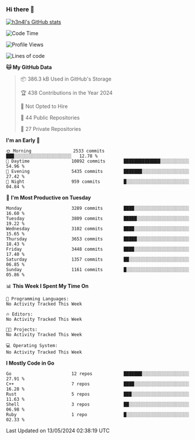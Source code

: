### Hi there 👋

[![h3n4l's GitHub stats](https://github-readme-stats.vercel.app/api?username=h3n4l&count_private=true&show_icons=true&theme=radical)](https://github.com/h3n4l/github-readme-stats)

<!--START_SECTION:waka-->
![Code Time](http://img.shields.io/badge/Code%20Time-1%2C866%20hrs%2044%20mins-blue)

![Profile Views](http://img.shields.io/badge/Profile%20Views-0-blue)

![Lines of code](https://img.shields.io/badge/From%20Hello%20World%20I%27ve%20Written-7.6%20million%20lines%20of%20code-blue)

**🐱 My GitHub Data** 

> 📦 386.3 kB Used in GitHub's Storage 
 > 
> 🏆 438 Contributions in the Year 2024
 > 
> 🚫 Not Opted to Hire
 > 
> 📜 44 Public Repositories 
 > 
> 🔑 27 Private Repositories 
 > 
**I'm an Early 🐤** 

```text
🌞 Morning                2533 commits        ███░░░░░░░░░░░░░░░░░░░░░░   12.78 % 
🌆 Daytime                10892 commits       ██████████████░░░░░░░░░░░   54.96 % 
🌃 Evening                5435 commits        ███████░░░░░░░░░░░░░░░░░░   27.42 % 
🌙 Night                  959 commits         █░░░░░░░░░░░░░░░░░░░░░░░░   04.84 % 
```
📅 **I'm Most Productive on Tuesday** 

```text
Monday                   3289 commits        ████░░░░░░░░░░░░░░░░░░░░░   16.60 % 
Tuesday                  3809 commits        █████░░░░░░░░░░░░░░░░░░░░   19.22 % 
Wednesday                3102 commits        ████░░░░░░░░░░░░░░░░░░░░░   15.65 % 
Thursday                 3653 commits        █████░░░░░░░░░░░░░░░░░░░░   18.43 % 
Friday                   3448 commits        ████░░░░░░░░░░░░░░░░░░░░░   17.40 % 
Saturday                 1357 commits        ██░░░░░░░░░░░░░░░░░░░░░░░   06.85 % 
Sunday                   1161 commits        █░░░░░░░░░░░░░░░░░░░░░░░░   05.86 % 
```


📊 **This Week I Spent My Time On** 

```text
💬 Programming Languages: 
No Activity Tracked This Week

🔥 Editors: 
No Activity Tracked This Week

🐱‍💻 Projects: 
No Activity Tracked This Week

💻 Operating System: 
No Activity Tracked This Week
```

**I Mostly Code in Go** 

```text
Go                       12 repos            ███████░░░░░░░░░░░░░░░░░░   27.91 % 
C++                      7 repos             ████░░░░░░░░░░░░░░░░░░░░░   16.28 % 
Rust                     5 repos             ███░░░░░░░░░░░░░░░░░░░░░░   11.63 % 
Shell                    3 repos             ██░░░░░░░░░░░░░░░░░░░░░░░   06.98 % 
Ruby                     1 repo              █░░░░░░░░░░░░░░░░░░░░░░░░   02.33 % 
```




 Last Updated on 13/05/2024 02:38:19 UTC
<!--END_SECTION:waka-->

